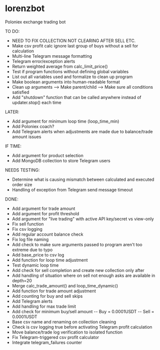 # lorenzbot
Poloniex exchange trading bot

TO DO:
- NEED TO FIX COLLECTION NOT CLEARING AFTER SELL ETC.
- Make csv profit calc ignore last group of buys without a sell for calculation
- Multi-line Telegram message formatting
- Telegram error/exception alerts
- Return weighted average from calc_limit_price()
- Test if program functions without defining global variables
- List out all variables used and formalize to clean up program
- Make boolean arguments into human-readable format
- Clean up arguments --> Make parent/child --> Make sure all conditions satisfied
- Add "shutdown" function that can be called anywhere instead of updater.stop() each time

LATER:
- Add argument for minimum loop time (loop_time_min)
- Add Poloniex coach?
- Add Telegram alerts when adjustments are made due to balance/trade amount issues

IF TIME:
- Add argument for product selection
- Add MongoDB collection to store Telegram users

NEEDS TESTING:
- Determine what is causing mismatch between calculated and executed order size
- Handling of exception from Telegram send message timeout

DONE:
- Add argument for trade amount
- Add argument for profit threshold
- Add argument for "live trading" with active API key/secret vs view-only
- Fix sell function
- Fix csv logging
- Add regular account balance check
- Fix log file naming
- Add check to make sure arguments passed to program aren't too extreme due to typo
- Add base_price to csv log
- Add function for loop time adjustment
- Test dynamic loop time
- Add check for sell completion and create new collection only after
- Add handling of situation where on sell not enough asks are available in depth=20
- Merge calc_trade_amount() and loop_time_dynamic()
- Add function for trade amount adjustment
- Add counting for buy and sell skips
- Add Telegram alerts
- Add handling for max trade limit
- Add check for minimum buy/sell amount
-- Buy = 0.0001USDT
-- Sell = 0.0001USDT
- Base csv name and renaming on collection cleaning
- Check is csv logging true before activating Telegram profit calculation
- Move balance/trade log verification to isolated function
- Fix Telegram-triggered csv profit calculator
- Integrate telegram_failures counter